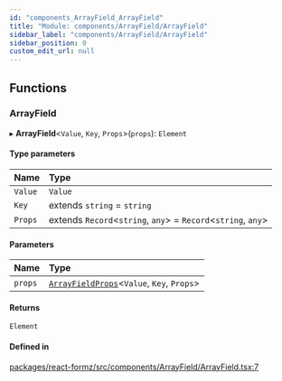 ```yaml
---
id: "components_ArrayField_ArrayField"
title: "Module: components/ArrayField/ArrayField"
sidebar_label: "components/ArrayField/ArrayField"
sidebar_position: 0
custom_edit_url: null
---
```


## Functions

### ArrayField

▸ **ArrayField**<`Value`, `Key`, `Props`\>(`props`): `Element`

#### Type parameters

| Name | Type |
| :------ | :------ |
| `Value` | `Value` |
| `Key` | extends `string` = `string` |
| `Props` | extends `Record`<`string`, `any`\> = `Record`<`string`, `any`\> |

#### Parameters

| Name | Type |
| :------ | :------ |
| `props` | [`ArrayFieldProps`](components_ArrayField_ArrayField_types.md#arrayfieldprops)<`Value`, `Key`, `Props`\> |

#### Returns

`Element`

#### Defined in

[packages/react-formz/src/components/ArrayField/ArrayField.tsx:7](https://github.com/ZerryStack/react-formz/blob/1bf2d41/packages/react-formz/src/components/ArrayField/ArrayField.tsx#L7)
